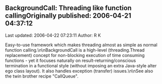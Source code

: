 ## BackgroundCall: Threading like function callingOriginally published: 2006-04-21 04:37:12 
Last updated: 2006-04-22 07:23:11 
Author: R K 
 
Easy-to-use framework which makes threading almost as simple as normal function calling.\n\nBackgroundCall is a high-level (threading.Thread replacement) concept for non-blocking execution of time consuming functions - yet it focuses naturally on result-returning/conscious termination in a functional style (without imposing an extra Java-style alter ego class layout). It also handles exception (transfer) issues.\n\nSee also the twin brother recipe "CallQueue".